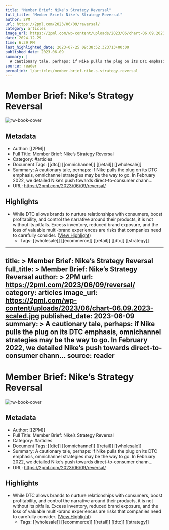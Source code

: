 ```yaml
---
title: "Member Brief: Nike’s Strategy Reversal"
full_title: "Member Brief: Nike’s Strategy Reversal"
author: 2PM
url: https://2pml.com/2023/06/09/reversal/
category: articles
image_url: https://2pml.com/wp-content/uploads/2023/06/chart-06.09.2023-scaled.jpg
date: 2024-12-29
time: 6:39 PM
last_highlighted_date: 2023-07-25 09:38:52.323713+00:00
published_date: 2023-06-09
summary: |
  A cautionary tale, perhaps: if Nike pulls the plug on its DTC emphasis, omnichannel strategies may be the way to go. In February 2022, we detailed Nike’s push towards direct-to-consumer chann…
source: reader
permalink: l/articles/member-brief-nike-s-strategy-reversal
---
```

# Member Brief: Nike’s Strategy Reversal

![rw-book-cover](https://2pml.com/wp-content/uploads/2023/06/chart-06.09.2023-scaled.jpg)

## Metadata
- Author: [[2PM]]
- Full Title: Member Brief: Nike’s Strategy Reversal
- Category: #articles
- Document Tags: [[dtc]] [[omnichannel]] [[retail]] [[wholesale]] 
- Summary: A cautionary tale, perhaps: if Nike pulls the plug on its DTC emphasis, omnichannel strategies may be the way to go. In February 2022, we detailed Nike’s push towards direct-to-consumer chann…
- URL: https://2pml.com/2023/06/09/reversal/

## Highlights
- While DTC allows brands to nurture relationships with consumers, boost profitability, and control the narrative around their products, it is not without its pitfalls. Excess inventory, reduced brand exposure, and the loss of valuable multi-brand experiences are risks that companies need to carefully consider. ([View Highlight](https://read.readwise.io/read/01h666mtqa322b5smjxnkswg3y))
    - Tags: [[wholesale]] [[ecommerce]] [[retail]] [[dtc]] [[strategy]] 


---
title: >
  Member Brief: Nike’s Strategy Reversal
full_title: >
  Member Brief: Nike’s Strategy Reversal
author: >
  2PM
url: https://2pml.com/2023/06/09/reversal/
category: articles
image_url: https://2pml.com/wp-content/uploads/2023/06/chart-06.09.2023-scaled.jpg
published_date: 2023-06-09
summary: >
  A cautionary tale, perhaps: if Nike pulls the plug on its DTC emphasis, omnichannel strategies may be the way to go. In February 2022, we detailed Nike’s push towards direct-to-consumer chann…
source: reader
---
# Member Brief: Nike’s Strategy Reversal

![rw-book-cover](https://2pml.com/wp-content/uploads/2023/06/chart-06.09.2023-scaled.jpg)

## Metadata
- Author: [[2PM]]
- Full Title: Member Brief: Nike’s Strategy Reversal
- Category: #articles
- Document Tags: [[dtc]] [[omnichannel]] [[retail]] [[wholesale]] 
- Summary: A cautionary tale, perhaps: if Nike pulls the plug on its DTC emphasis, omnichannel strategies may be the way to go. In February 2022, we detailed Nike’s push towards direct-to-consumer chann…
- URL: https://2pml.com/2023/06/09/reversal/

## Highlights
- While DTC allows brands to nurture relationships with consumers, boost profitability, and control the narrative around their products, it is not without its pitfalls. Excess inventory, reduced brand exposure, and the loss of valuable multi-brand experiences are risks that companies need to carefully consider. ([View Highlight](https://read.readwise.io/read/01h666mtqa322b5smjxnkswg3y))
    - Tags: [[wholesale]] [[ecommerce]] [[retail]] [[dtc]] [[strategy]] 


